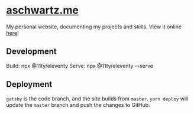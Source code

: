 # [aschwartz.me](http://aschwartz.me)

My personal website, documenting my projects and skills.
View it online [here](http://aschwartz.me)!

## Development


Build: npx @11ty/eleventy
Serve: npx @11ty/eleventy --serve

## Deployment

`gatsby` is the code branch, and the site builds from `master`.
`yarn deploy` will update the `master` branch and push the changes to GitHub.
